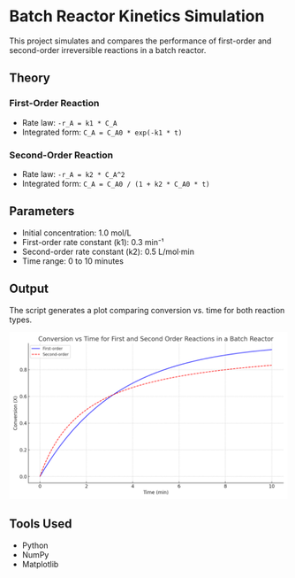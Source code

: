 # Batch Reactor Kinetics Simulation

This project simulates and compares the performance of first-order and second-order irreversible reactions in a batch reactor.

##  Theory

### First-Order Reaction
- Rate law: `-r_A = k1 * C_A`
- Integrated form: `C_A = C_A0 * exp(-k1 * t)`

### Second-Order Reaction
- Rate law: `-r_A = k2 * C_A^2`
- Integrated form: `C_A = C_A0 / (1 + k2 * C_A0 * t)`

##  Parameters
- Initial concentration: 1.0 mol/L
- First-order rate constant (k1): 0.3 min⁻¹
- Second-order rate constant (k2): 0.5 L/mol·min
- Time range: 0 to 10 minutes

## Output
The script generates a plot comparing conversion vs. time for both reaction types.

![Conversion Plot](output_plot.png)

##  Tools Used
- Python
- NumPy
- Matplotlib
